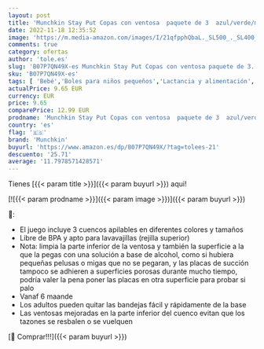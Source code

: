 ```yaml
---
layout: post
title: 'Munchkin Stay Put Copas con ventosa  paquete de 3  azul/verde/morado'
date: 2022-11-18 12:35:52
image: 'https://m.media-amazon.com/images/I/21qfpphQbaL._SL500_._SL400_.jpg'
comments: true
category: ofertas
author: 'tole.es'
slug: 'B07P7QN49X-es Munchkin Stay Put Copas con ventosa paquete de 3...'
sku: 'B07P7QN49X-es'
tags: [ 'Bebé','Boles para niños pequeños','Lactancia y alimentación','Platos','Vajilla y cubiertos','munchkin','🇪🇸', ]
actualPrice: 9.65 EUR
currency: EUR
price: 9.65
comparePrice: 12.99 EUR
prodname: 'Munchkin Stay Put Copas con ventosa  paquete de 3  azul/verde/morado'
country: 'es'
flag: '🇪🇸'
brand: 'Munchkin'
buyurl: 'https://www.amazon.es/dp/B07P7QN49X/?tag=tolees-21'
descuento: '25.71'
average: '11.7978571428571'
---
```


Tienes [{{< param title >}}]({{< param buyurl >}}) aqui!

[![{{< param prodname >}}]({{< param image >}})]({{< param buyurl >}})

🔎:

- El juego incluye 3 cuencos apilables en diferentes colores y tamaños
- Libre de BPA y apto para lavavajillas (rejilla superior)
- Nota: limpia la parte inferior de la ventosa y también la superficie a la que la pegas con una solución a base de alcohol, como si hubiera pequeñas pelusas o migas que no se pegaran, y las placas de succión tampoco se adhieren a superficies porosas durante mucho tiempo, podría valer la pena poner las placas en otra superficie para probar si palo
- Vanaf 6 maande
- Los adultos pueden quitar las bandejas fácil y rápidamente de la base
- Las ventosas mejoradas en la parte inferior del cuenco evitan que los tazones se resbalen o se vuelquen

[🛒 Comprar!!!]({{< param buyurl >}})

